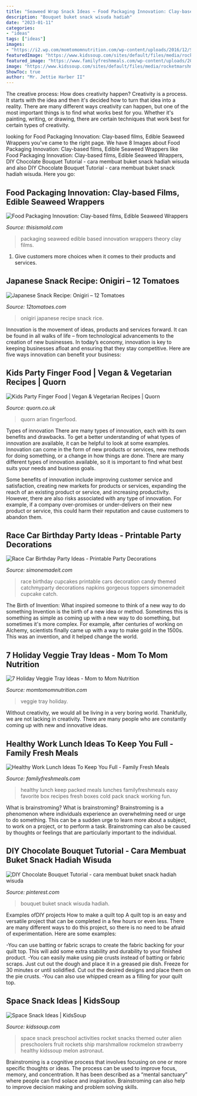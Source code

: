 ```yaml
---
title: "Seaweed Wrap Snack Ideas ~ Food Packaging Innovation: Clay-based Films, Edible Seaweed Wrappers"
description: "Bouquet buket snack wisuda hadiah"
date: "2023-01-11"
categories:
- "ideas"
tags: ["ideas"]
images:
- "https://i2.wp.com/momtomomnutrition.com/wp-content/uploads/2016/12/Screen-Shot-2016-11-27-at-9.32.16-PM.png?fit=828%2C826&amp;ssl=1"
featuredImage: "https://www.kidssoup.com/sites/default/files/media/rocketmarshm.jpg"
featured_image: "https://www.familyfreshmeals.com/wp-content/uploads/2018/01/Work-Lunchbox-Ideas.jpg"
image: "https://www.kidssoup.com/sites/default/files/media/rocketmarshm.jpg"
ShowToc: true
author: "Mr. Jettie Harber II"
---
```



The creative process: How does creativity happen?
Creativity is a process. It starts with the idea and then it's decided how to turn that idea into a reality. There are many different ways creativity can happen, but one of the most important things is to find what works best for you. Whether it's painting, writing, or drawing, there are certain techniques that work best for certain types of creativity.

	

		
looking for Food Packaging Innovation: Clay-based films, Edible Seaweed Wrappers you've came to the right page. We have 8 Images about Food Packaging Innovation: Clay-based films, Edible Seaweed Wrappers like Food Packaging Innovation: Clay-based films, Edible Seaweed Wrappers, DIY Chocolate Bouquet Tutorial - cara membuat buket snack hadiah wisuda and also DIY Chocolate Bouquet Tutorial - cara membuat buket snack hadiah wisuda. Here you go:
		
    
## Food Packaging Innovation: Clay-based Films, Edible Seaweed Wrappers

<img loading=lazy src="https://thisismold.com/wp-content/uploads/2017/10/EBP-1600x934.png" onerror="this.onerror=null;this.src='https://tse4.mm.bing.net/th?id=OIP.xUrzM8Eek_BaXatCVQ41MQHaEU&amp;pid=15.1';" alt="Food Packaging Innovation: Clay-based films, Edible Seaweed Wrappers">

_Source: thisismold.com_

>packaging seaweed edible based innovation wrappers theory clay films. 

	

1. Give customers more choices when it comes to their products and services.

    
## Japanese Snack Recipe: Onigiri – 12 Tomatoes

<img loading=lazy src="http://s3.amazonaws.com/studio-me/system/photos/photos/000/407/216/large/onigiri.jpg?1393539881&amp;id=407216&amp;caption=true" onerror="this.onerror=null;this.src='https://tse3.mm.bing.net/th?id=OIP.gBiinq2gDis2BdeB7K--TwHaLJ&amp;pid=15.1';" alt="Japanese Snack Recipe: Onigiri – 12 Tomatoes">

_Source: 12tomatoes.com_

>onigiri japanese recipe snack rice. 

	

Innovation is the movement of ideas, products and services forward. It can be found in all walks of life – from technological advancements to the creation of new businesses. In today’s economy, innovation is key to keeping businesses afloat and ensuring that they stay competitive. Here are five ways innovation can benefit your business: 

    
## Kids Party Finger Food | Vegan &amp; Vegetarian Recipes | Quorn

<img loading=lazy src="https://images.ctfassets.net/uexfe9h31g3m/1FmwbXlIOEUUEISky840cw/eb94278781f24a5bcebc3abb84fe17f4/quorn-childrens-party-group-shot.jpg" onerror="this.onerror=null;this.src='https://tse1.mm.bing.net/th?id=OIP.XNe_FgQqUpMnMHGfkFpwKAHaE8&amp;pid=15.1';" alt="Kids Party Finger Food | Vegan &amp; Vegetarian Recipes | Quorn">

_Source: quorn.co.uk_

>quorn arian fingerfood. 

	

Types of innovation
There are many types of innovation, each with its own benefits and drawbacks. To get a better understanding of what types of innovation are available, it can be helpful to look at some examples. 
Innovation can come in the form of new products or services, new methods for doing something, or a change in how things are done. There are many different types of innovation available, so it is important to find what best suits your needs and business goals. 

Some benefits of innovation include improving customer service and satisfaction, creating new markets for products or services, expanding the reach of an existing product or service, and increasing productivity. However, there are also risks associated with any type of innovation. For example, if a company over-promises or under-delivers on their new product or service, this could harm their reputation and cause customers to abandon them.

    
## Race Car Birthday Party Ideas - Printable Party Decorations

<img loading=lazy src="http://www.simonemadeit.com/wp-content/uploads/2012/04/dsc00344.jpg" onerror="this.onerror=null;this.src='https://tse4.mm.bing.net/th?id=OIP.Jaf6aa1kCvAFrcXC4kCFUwHaFj&amp;pid=15.1';" alt="Race Car Birthday Party Ideas - Printable Party Decorations">

_Source: simonemadeit.com_

>race birthday cupcakes printable cars decoration candy themed catchmyparty decorations napkins gorgeous toppers simonemadeit cupcake catch. 

	

The Birth of Invention: What inspired someone to think of a new way to do something
Invention is the birth of a new idea or method. Sometimes this is something as simple as coming up with a new way to do something, but sometimes it's more complex. For example, after centuries of working on Alchemy, scientists finally came up with a way to make gold in the 1500s. This was an invention, and it helped change the world.

    
## 7 Holiday Veggie Tray Ideas - Mom To Mom Nutrition

<img loading=lazy src="https://i2.wp.com/momtomomnutrition.com/wp-content/uploads/2016/12/Screen-Shot-2016-11-27-at-9.32.16-PM.png?fit=828%2C826&amp;ssl=1" onerror="this.onerror=null;this.src='https://tse3.mm.bing.net/th?id=OIP.d_ogbJMPxd-rA_w1ilFdLAHaHY&amp;pid=15.1';" alt="7 Holiday Veggie Tray Ideas - Mom to Mom Nutrition">

_Source: momtomomnutrition.com_

>veggie tray holiday. 

	

Without creativity, we would all be living in a very boring world. Thankfully, we are not lacking in creativity. There are many people who are constantly coming up with new and innovative ideas.

    
## Healthy Work Lunch Ideas To Keep You Full - Family Fresh Meals

<img loading=lazy src="https://www.familyfreshmeals.com/wp-content/uploads/2018/01/Work-Lunchbox-Ideas.jpg" onerror="this.onerror=null;this.src='https://tse2.mm.bing.net/th?id=OIP.oqyfPFjsupkaHBo6Owg4mwHaNV&amp;pid=15.1';" alt="Healthy Work Lunch Ideas To Keep You Full - Family Fresh Meals">

_Source: familyfreshmeals.com_

>healthy lunch keep packed meals lunches familyfreshmeals easy favorite box recipes fresh boxes cold pack snack working fun. 

	

What is brainstroming?
What is brainstroming? Brainstroming is a phenomenon where individuals experience an overwhelming need or urge to do something. This can be a sudden urge to learn more about a subject, to work on a project, or to perform a task. Brainstroming can also be caused by thoughts or feelings that are particularly important to the individual.

    
## DIY Chocolate Bouquet Tutorial - Cara Membuat Buket Snack Hadiah Wisuda

<img loading=lazy src="https://i.pinimg.com/736x/44/69/ad/4469adb4375bfbaa1f14eae31716bf68.jpg" onerror="this.onerror=null;this.src='https://tse2.mm.bing.net/th?id=OIP.HR61yF700aFUGPzuILGfmwHaFj&amp;pid=15.1';" alt="DIY Chocolate Bouquet Tutorial - cara membuat buket snack hadiah wisuda">

_Source: pinterest.com_

>bouquet buket snack wisuda hadiah. 

	

Examples ofDIY projects
How to make a quilt top
A quilt top is an easy and versatile project that can be completed in a few hours or even less. There are many different ways to do this project, so there is no need to be afraid of experimentation. Here are some examples: 

-You can use batting or fabric scraps to create the fabric backing for your quilt top. This will add some extra stability and durability to your finished product. 
-You can easily make using pie crusts instead of batting or fabric scraps. Just cut out the dough and place it in a greased pie dish. Freeze for 30 minutes or until solidified. Cut out the desired designs and place them on the pie crusts. 
-You can also use whipped cream as a filling for your quilt top.

    
## Space Snack Ideas | KidsSoup

<img loading=lazy src="https://www.kidssoup.com/sites/default/files/media/rocketmarshm.jpg" onerror="this.onerror=null;this.src='https://tse2.mm.bing.net/th?id=OIP.QqJQ7_J3u30Y-l5FN-sTQwHaHR&amp;pid=15.1';" alt="Space Snack Ideas | KidsSoup">

_Source: kidssoup.com_

>space snack preschool activities rocket snacks themed outer alien preschoolers fruit rockets ship marshmallow rockmelon strawberry healthy kidssoup melon astronaut. 

	

Brainstroming is a cognitive process that involves focusing on one or more specific thoughts or ideas. The process can be used to improve focus, memory, and concentration. It has been described as a “mental sanctuary” where people can find solace and inspiration. Brainstroming can also help to improve decision making and problem solving skills.

